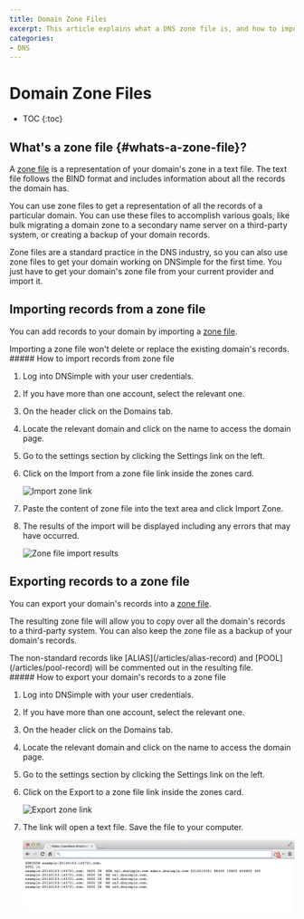 ```yaml
---
title: Domain Zone Files
excerpt: This article explains what a DNS zone file is, and how to import and export zone text files in DNSimple.
categories:
- DNS
---
```


# Domain Zone Files

* TOC
{:toc}

## What's a zone file {#whats-a-zone-file}?

A [zone file](https://en.wikipedia.org/wiki/Zone_file) is a representation of your domain's zone in a text file. The text file follows the BIND format and includes information about all the records the domain has.

You can use zone files to get a representation of all the records of a particular domain. You can use these files to accomplish various goals, like bulk migrating a domain zone to a secondary name server on a third-party system, or creating a backup of your domain records.

Zone files are a standard practice in the DNS industry, so you can also use zone files to get your domain working on DNSimple for the first time. You just have to get your domain's zone file from your current provider and import it.


## Importing records from a zone file

You can add records to your domain by importing a [zone file](#whats-a-zone-file).

<note>
Importing a zone file won't delete or replace the existing domain's records.
</note>

<div class="section-steps" markdown="1">
##### How to import records from zone file

1.  Log into DNSimple with your user credentials.
1.  If you have more than one account, select the relevant one.
1.  On the header click on the <label>Domains</label> tab.
1.  Locate the relevant domain and click on the name to access the domain page.
1.  Go to the settings section by clicking the <label>Settings</label> link on the left.
1.  Click on the <label>Import from a zone file</label> link inside the zones card.

    ![Import zone link](/files/import-zone.jpg)

1.  Paste the content of zone file into the text area and click <label>Import Zone</label>.
1.  The results of the import will be displayed including any errors that may have occurred.

    ![Zone file import results](/files/zone-import-results.png)

</div>


## Exporting records to a zone file

You can export your domain's records into a [zone file](#whats-a-zone-file).

The resulting zone file will allow you to copy over all the domain's records to a third-party system. You can also keep the zone file as a backup of your domain's records.

<info>
The non-standard records like [ALIAS](/articles/alias-record) and [POOL](/articles/pool-record) will be commented out in the resulting file.
</info>

<div class="section-steps" markdown="1">
##### How to export your domain's records to a zone file

1.  Log into DNSimple with your user credentials.
1.  If you have more than one account, select the relevant one.
1.  On the header click on the <label>Domains</label> tab.
1.  Locate the relevant domain and click on the name to access the domain page.
1.  Go to the settings section by clicking the <label>Settings</label> link on the left.
1.  Click on the <label>Export to a zone file</label> link inside the zones card.

    ![Export zone link](/files/export-zone.png)

1.  The link will open a text file. Save the file to your computer.

    ![Zone file](/files/dnsimple-zone-file.png)

</div>
